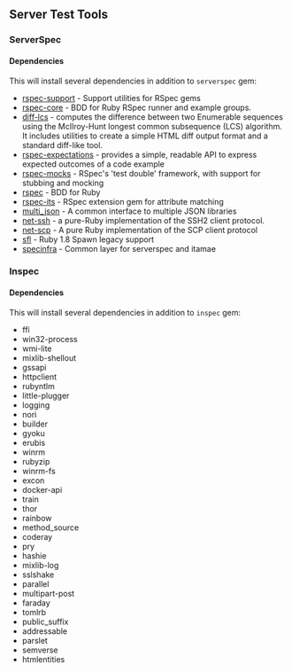 
## **Server Test Tools**

### **ServerSpec**

#### **Dependencies**

This will install several dependencies in addition to `serverspec` gem:
  * [rspec-support](https://github.com/rspec/rspec-support) - Support utilities for RSpec gems
  * [rspec-core](https://github.com/rspec/rspec-core) - BDD for Ruby RSpec runner and example groups.
  * [diff-lcs](https://github.com/halostatue/diff-lcs) - computes the difference between two Enumerable sequences using the McIlroy-Hunt longest common subsequence (LCS) algorithm. It includes utilities to create a simple HTML diff output format and a standard diff-like tool.
  * [rspec-expectations](https://github.com/rspec/rspec-expectations) - provides a simple, readable API to express expected outcomes of a code example
  * [rspec-mocks](https://github.com/rspec/rspec-mocks) - RSpec's 'test double' framework, with support for stubbing and mocking
  * [rspec](https://github.com/rspec/rspec) - BDD for Ruby
  * [rspec-its](https://rubygems.org/gems/rspec-its) - RSpec extension gem for attribute matching
  * [multi_json](https://github.com/intridea/multi_json) - A common interface to multiple JSON libraries
  * [net-ssh](https://github.com/net-ssh/net-ssh) - a pure-Ruby implementation of the SSH2 client protocol.
  * [net-scp](https://github.com/net-ssh/net-scp) - A pure Ruby implementation of the SCP client protocol
  * [sfl](https://github.com/ujihisa/spawn-for-legacy) - Ruby 1.8 Spawn legacy support
  * [specinfra](https://github.com/mizzy/specinfra) - Common layer for serverspec and itamae

### **Inspec**

#### **Dependencies**

This will install several dependencies in addition to `inspec` gem:
  * ffi
  * win32-process
  * wmi-lite
  * mixlib-shellout
  * gssapi
  * httpclient
  * rubyntlm
  * little-plugger
  * logging
  * nori
  * builder
  * gyoku
  * erubis
  * winrm
  * rubyzip
  * winrm-fs
  * excon
  * docker-api
  * train
  * thor
  * rainbow
  * method_source
  * coderay
  * pry
  * hashie
  * mixlib-log
  * sslshake
  * parallel
  * multipart-post
  * faraday
  * tomlrb
  * public_suffix
  * addressable
  * parslet
  * semverse
  * htmlentities
